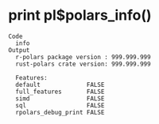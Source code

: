 # print pl$polars_info()

    Code
      info
    Output
      r-polars package version : 999.999.999
      rust-polars crate version: 999.999.999
      
      Features:                         
      default             FALSE
      full_features       FALSE
      simd                FALSE
      sql                 FALSE
      rpolars_debug_print FALSE
      

